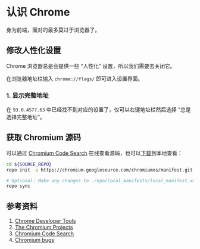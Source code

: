 # 认识 Chrome

身为前端，面对的最多莫过于浏览器了。

## 修改人性化设置

Chrome 浏览器总是会提供一些 “人性化” 设置，所以我们需要去关闭它。

在浏览器地址栏输入 `chrome://flags/` 即可进入设置界面。

### 1. 显示完整地址

在 `93.0.4577.63` 中已经找不到对应的设置了，仅可以右键地址栏然后选择 “总是选择完整地址”。

## 获取 Chromium 源码

可以通过 [Chromium Code Search](https://source.chromium.org/) 在线查看源码，也可以[下载](https://www.chromium.org/chromium-os/quick-start-guide)到本地查看：

```bash
cd ${SOURCE_REPO}
repo init -u https://chromium.googlesource.com/chromiumos/manifest.git

# Optional: Make any changes to .repo/local_manifests/local_manifest.xml before syncing
repo sync
```

## 参考资料

1. [Chrome Developer Tools](https://developers.google.com/web/tools/chrome-devtools)
2. [The Chromium Projects](https://www.chromium.org/)
3. [Chromium Code Search](https://source.chromium.org/)
4. [Chromium bugs](https://bugs.chromium.org/p/chromium/issues/list)
